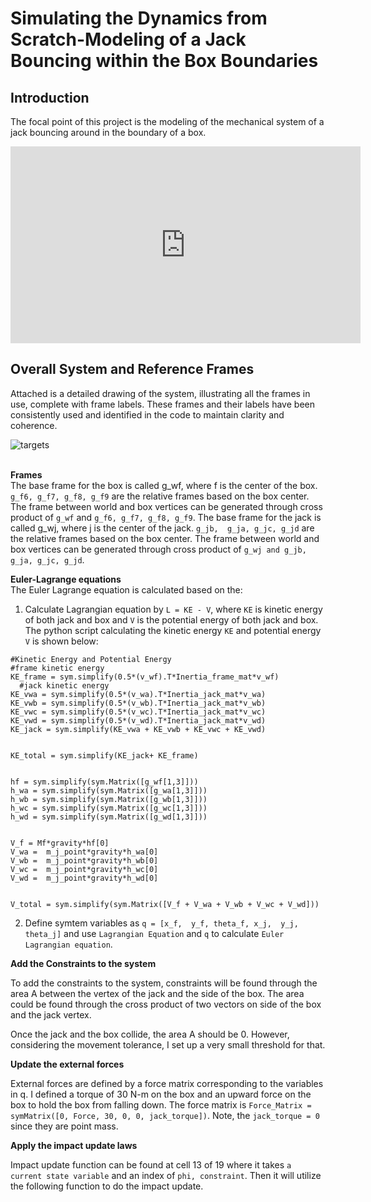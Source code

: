 # Simulating the Dynamics from Scratch-Modeling of a Jack Bouncing within the Box Boundaries

## Introduction

The focal point of this project is the modeling of the mechanical system of a jack bouncing around in the boundary of a box.
<iframe width="560" height="315" src="https://www.youtube.com/embed/tao88HEVpCM?si=vVmRJsC1lFIM1Tcr" title="YouTube video player" frameborder="0" allow="accelerometer; autoplay; clipboard-write; encrypted-media; gyroscope; picture-in-picture; web-share" allowfullscreen></iframe>


## Overall System and Reference Frames

Attached is a detailed drawing of the system, illustrating all the frames in use, complete with frame labels. These frames and their labels have been consistently used and identified in the code to maintain clarity and coherence.

![targets](/images/jack.jpeg)
<br />
<br />

**Frames**
<br />
The base frame for the box is called g_wf, where f is the center of the box.  `g_f6, g_f7, g_f8, g_f9` are the relative frames based on the box center. The frame between world and box vertices can be generated through cross product of `g_wf` and `g_f6, g_f7, g_f8, g_f9`.
The base frame for the jack is called g_wj, where j is the center of the jack.  `g_jb,  g_ja, g_jc, g_jd` are the relative frames based on the box center. The frame between world and box vertices can be generated through cross product of `g_wj and g_jb,  g_ja, g_jc, g_jd`.

**Euler-Lagrange equations**
<br />
The Euler Lagrange equation is calculated based on the:

1. Calculate Lagrangian equation by `L = KE - V`, where `KE` is kinetic energy of both jack and box and `V` is the potential energy of both jack and box.
The python script calculating the kinetic energy `KE` and potential energy `V` is shown below:
```
#Kinetic Energy and Potential Energy
#frame kinetic energy
KE_frame = sym.simplify(0.5*(v_wf).T*Inertia_frame_mat*v_wf)
  #jack kinetic energy
KE_vwa = sym.simplify(0.5*(v_wa).T*Inertia_jack_mat*v_wa)
KE_vwb = sym.simplify(0.5*(v_wb).T*Inertia_jack_mat*v_wb)
KE_vwc = sym.simplify(0.5*(v_wc).T*Inertia_jack_mat*v_wc)
KE_vwd = sym.simplify(0.5*(v_wd).T*Inertia_jack_mat*v_wd)
KE_jack = sym.simplify(KE_vwa + KE_vwb + KE_vwc + KE_vwd)


KE_total = sym.simplify(KE_jack+ KE_frame)


hf = sym.simplify(sym.Matrix([g_wf[1,3]]))
h_wa = sym.simplify(sym.Matrix([g_wa[1,3]]))
h_wb = sym.simplify(sym.Matrix([g_wb[1,3]]))
h_wc = sym.simplify(sym.Matrix([g_wc[1,3]]))
h_wd = sym.simplify(sym.Matrix([g_wd[1,3]]))


V_f = Mf*gravity*hf[0]
V_wa =  m_j_point*gravity*h_wa[0]
V_wb =  m_j_point*gravity*h_wb[0]
V_wc =  m_j_point*gravity*h_wc[0]
V_wd =  m_j_point*gravity*h_wd[0]


V_total = sym.simplify(sym.Matrix([V_f + V_wa + V_wb + V_wc + V_wd]))
```
2. Define symtem variables as `q = [x_f,  y_f, theta_f, x_j,  y_j,  theta_j]` and use `Lagrangian Equation` and `q` to calculate `Euler Lagrangian equation`.<br />

<!-- $$\frac{\partial L}{\partial \dot{q}} \bigg |^{\tau +}_{\tau -} = \lambda \frac{\partial \phi}{\partial q^{'}}$$ -->


**Add the Constraints to the system**

To add the constraints to the system, constraints will be found through the area A between the vertex of the jack and the side of the box. The area could be found through the cross product of two vectors on side of the box and the jack vertex.

Once the jack and the box collide, the area A should be 0. However, considering the movement tolerance, I set up a very small threshold for that.



**Update the external forces**

External forces are defined by a force matrix corresponding to the variables in q. I defined a torque of 30 N-m on the box and an upward force on the box to hold the box from falling down. The force matrix is `Force_Matrix = symMatrix([0, Force, 30, 0, 0, jack_torque])`.
Note, the `jack_torque = 0` since they are point mass.<br />

**Apply the impact update laws**

Impact update function can be found at cell 13 of 19 where it takes `a current state variable` and an index of `phi, constraint`. Then it will utilize the following function to do the impact update.

<!-- $$\bigg [ \frac{\partial L}{\partial \dot{q}} \cdot \dot{q} - L(q, \dot{q}) \bigg] ^{\tau +}_{\tau -} = 0.$$ -->

